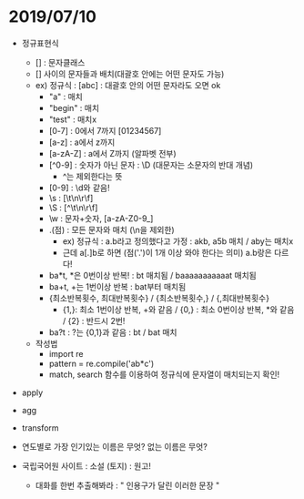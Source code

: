 # 2019/07/10

- 정규표현식
  - [] : 문자클래스
  - [] 사이의 문자들과 배치(대괄호 안에는 어떤 문자도 가능)
  - ex) 정규식 : [abc] : 대괄호 안의 어떤 문자라도 오면 ok
    - "a" : 매치
    - "begin" : 매치
    - "test" : 매치x
    - [0-7] : 0에서 7까지 [01234567]
    - [a-z] : a에서 z까지
    - [a-zA-Z] : a에서 Z까지 (알파벳 전부)
    - [^0-9] : 숫자가 아닌 문자 : \D (대문자는 소문자의 반대 개념)
      - ^는 제외한다는 뜻
    - [0-9] : \\d와 같음!
    - \\s : [\\t\\n\\r\\f]
    - \\S : [\^\\t\\n\\r\\f]
    - \\w : 문자+숫자, [a-zA-Z0-9_]
    - .(점) : 모든 문자와 매치 (\\n을 제외한)
      - ex) 정규식 : a.b라고 정의했다고 가정 : akb, a5b 매치 / aby는 매치x
      - 근데 a[.]b로 하면 (점('.')이 1개 이상 와야 한다는 의미)  a.b랑은 다르다!
    - ba*t, *은 0번이상 반복! : bt 매치됨 /  baaaaaaaaaaat 매치됨
    - ba+t, +는 1번이상 반복 : bat부터 매치됨
    - {최소반복횟수, 최대반복횟수} / {최소반복횟수,} / {,최대반복횟수}
      - {1,}: 최소 1번이상 반복, +와 같음 / {0,} : 최소 0번이상 반복, *와 같음 / {2} : 반드시 2번!
    - ba?t : ?는 {0,1}과 같음 : bt / bat 매치
  - 작성법
    - import re
    - pattern = re.compile('ab*c')
    - match, search 함수를 이용하여 정규식에 문자열이 매치되는지 확인!





- apply
- agg
- transform



- 연도별로 가장 인기있는 이름은 무엇? 없는 이름은 무엇?



- 국립국어원 사이트 : 소설 (토지) : 원고!
  - 대화를 한번 추출해봐라 : " 인용구가 달린 이러한 문장 "